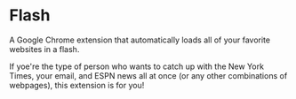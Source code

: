 # Flash
A Google Chrome extension that automatically loads all of your favorite websites in a flash. 

If yoe're the type of person who wants to catch up with the New York Times, your email, and ESPN news all at once (or any other combinations of webpages), this extension is for you!
